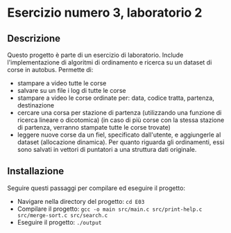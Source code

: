 # Esercizio numero 3, laboratorio 2

## Descrizione
Questo progetto è parte di un esercizio di laboratorio. Include l'implementazione di algoritmi di ordinamento e ricerca su un dataset di corse in autobus. Permette di:
- stampare a video tutte le corse
- salvare su un file i log di tutte le corse
- stampare a video le corse ordinate per: data, codice tratta, partenza, destinazione
- cercare una corsa per stazione di partenza (utilizzando una funzione di ricerca lineare o dicotomica) (in caso di più corse con la stessa stazione di partenza, verranno stampate tutte le corse trovate)
- leggere nuove corse da un fiel, specificato dall'utente, e aggiungerle al dataset (allocazione dinamica).
Per quanto riguarda gli ordinamenti, essi sono salvati in vettori di puntatori a una struttura dati originale.

## Installazione
Seguire questi passaggi per compilare ed eseguire il progetto:
- Navigare nella directory del progetto: `cd E03`
- Compilare il progetto: `gcc -o main src/main.c src/print-help.c src/merge-sort.c src/search.c`
- Eseguire il progetto: `./output`